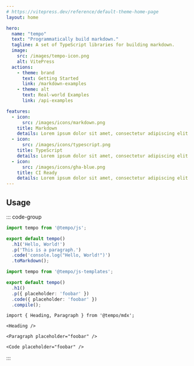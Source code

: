 ```yaml
---
# https://vitepress.dev/reference/default-theme-home-page
layout: home

hero:
  name: "tempo"
  text: "Programmatically build markdown."
  tagline: A set of TypeScript libraries for building markdown.
  image:
    src: /images/tempo-icon.png
    alt: VitePress
  actions:
    - theme: brand
      text: Getting Started
      link: /markdown-examples
    - theme: alt
      text: Real-world Examples
      link: /api-examples

features:
  - icon: 
      src: /images/icons/markdown.png
    title: Markdown
    details: Lorem ipsum dolor sit amet, consectetur adipiscing elit
  - icon: 
      src: /images/icons/typescript.png
    title: TypeScript
    details: Lorem ipsum dolor sit amet, consectetur adipiscing elit
  - icon: 
      src: /images/icons/gha-blue.png
    title: CI Ready
    details: Lorem ipsum dolor sit amet, consectetur adipiscing elit
---
```


## Usage

::: code-group

```typescript [render: TS/JS]
import tempo from '@tempo/js';

export default tempo()
  .h1('Hello, World!')
  .p('This is a paragraph.')
  .code('console.log("Hello, World!")')
  .toMarkdown();
```

```typescript [template: TS/JS]
import tempo from '@tempo/js-templates';

export default tempo()
  .h1()
  .p({ placeholder: 'foobar' })
  .code({ placeholder: 'foobar' })
  .compile();
```

```tsx [template: MDX]
import { Heading, Paragraph } from '@tempo/mdx';

<Heading />

<Paragraph placeholder="foobar" />

<Code placeholder="foobar" />
```

:::